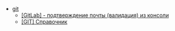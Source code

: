 * [git](src/git) 
    * [[GitLab] - подтверждение почты (валидация) из консоли](src/git/2.md) 
    * [[GIT] Справочник](src/git/1.md) 
